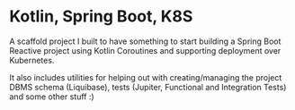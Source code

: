 # Kotlin, Spring Boot, K8S

A scaffold project I built to have something to start building a Spring Boot Reactive project using Kotlin Coroutines and supporting deployment over Kubernetes.

It also includes utilities for helping out with creating/managing the project DBMS schema (Liquibase), tests (Jupiter, Functional and Integration Tests) and some other stuff :)
